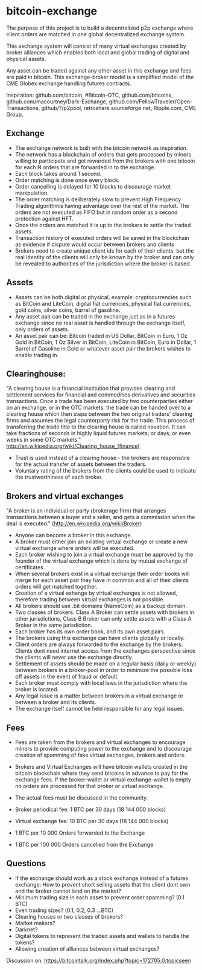 bitcoin-exchange
================
The purpose of this project is to build a decentralized p2p exchange where client orders are matched in one global decentralized exchange system.

This exchange system will consist of many virtual exchanges created by broker alliances which enables both local and global trading of digital and physical assets.

Any asset can be traded against any other asset in this exchange and fees are paid in bitcoin.
This exchange-broker model is a simplified model of the CME Globex exchange handling futures contracts.

Inspiration: github.com/bitcoin, #Bitcoin-OTC, github.com/bitcoinx, github.com/macourtney/Dark-Exchange, github.com/FellowTraveler/Open-Transactions, github/?/p2pool, 
retroshare.sourceforge.net, Ripple.com, CME Group, 


## Exchange
* The exchange network is built with the bitcoin network as inspiration. 
* The network has a blockchain of orders that gets processed by miners willing to participate and get rewarded 
from the brokers with one bitcoin for each N orders that are forwarded in to the exchange. 
* Each block takes around 1 second.
* Order matching is done once every block. 
* Order cancelling is delayed for 10 blocks to discourage market manipulation.
* The order matching is deliberately slow to prevent High Frequency Trading algorithmis having advantage over the rest of the market. The orders are not executed as FIFO but in random order as a second protection against HFT. 
* Once the orders are matched it is up to the brokers to settle the traded assets.
* Transaction history of executed orders will be saved in the blockchain as evidence if dispute would occur between brokers and clients
* Brokers need to create unique client ids for each of their clients, but the real identity of the clients will only be known by the broker and can only be revealed to authorities of the jurisdiction where the broker is based.

## Assets
* Assets can be both digital or physical, example: cryptocurrencies such as BitCoin and LiteCoin, digital fiat currencies, physical fiat currencies, gold coins, silver coins, barrel of gasoline.
* Any asset pair can be traded in the exchange just as in a futures exchange since no real asset is handled through the exchange itself, only orders of assets. 
* An asset pair can be: Bitcoin traded in US Dollar, BitCoin in Euro, 1 Oz Gold in BitCoin, 1 Oz Silver in BitCoin, LiteCoin in BitCoin, Euro in Dollar, 1 Barrel of Gasoline in Gold or whatever asset pair the brokers wishes to enable trading in.


## Clearinghouse:
"A clearing house is a financial institution that provides clearing and settlement services for financial and commodities derivatives and securities transactions. 
Once a trade has been executed by two counterparties either on an exchange, or in the OTC markets, the trade can be handed over to a clearing house which then steps between the two original traders' clearing firms and assumes the legal counterparty risk for the trade. This process of transferring the trade title to the clearing house is called novation. It can take fractions of seconds in highly liquid futures markets; or days, or even weeks in some OTC markets."
http://en.wikipedia.org/wiki/Clearing_house_(finance)
* Trust is used instead of a clearing house - the brokers are responsible for the actual transfer of assets between the traders. 
* Voluntary rating of the brokers from the clients could be used to indicate the trustworthiness of each broker.

## Brokers and virtual exchanges
"A broker is an individual or party (brokerage firm) that arranges transactions between a buyer and a seller, and gets a commission when the deal is  executed." (http://en.wikipedia.org/wiki/Broker)
* Anyone can become a broker in this exchange.
* A broker must either join an existing virtual exchange or create a new virtual exchange where orders will be executed. 
* Each broker wishing to join a virtual exchange must be approved by the founder of the virtual exchange which is done by mutual exchange of certificates.
* When several brokers exist in a virtual exchange their order books will merge for each asset pair they have in common and all of their clients orders will get matched together.
* Creation of a virtual exhange by virtual exchanges is not allowed, therefore trading between virtual exchanges is not possible. 
* All brokers should use .bit domains (NameCoin) as a backup domain.
* Two classes of brokers: Class A Broker can settle assets with brokers in other jurisdictions, Class B Broker can only settle assets with a Class A Broker in the same jurisdiction.
* Each broker has its own order book, and its own asset pairs.
* The brokers using this exchange can have clients globally or locally.
* Client orders are always forwarded to the exchange by the brokers. Clients dont need internet access 
from the exchanges perspective since the clients will never use the exchange directly. 
* Settlement of assets should be made on a regular basis (daily or weekly) between brokers in a broker-pool in order to minimize the possible loss off assets in
the event of fraud or default.
* Each broker must comply with local laws in the jurisdiction where the broker is located. 
* Any legal issue is a matter between brokers in a virtual exchange or between a broker and its clients.
* The exchange itself cannot be held responsible for any legal issues.

## Fees
* Fees are taken from the brokers and virtual exchanges to encourage miners to provide computing power to the exchange and to discourage creation of spamming of fake virtual exchanges, brokers and orders. 
* Brokers and Virtual Exchanges will have bitcoin wallets created in the bitcoin blockchain where they send bitcoins in advance to pay for the exchange fees. If the broker-wallet or virtual exchange-wallet is empty no orders are processed for that broker or virtual exchange.
* The actual fees must be discussed in the community.

* Broker periodical fee: 1 BTC per 30 days (18 144 000 blocks)
* Virtual exchange fee: 10 BTC per 30 days (18 144 000 blocks)
* 1 BTC per 10 000 Orders forwarded to the Exchange
* 1 BTC per 100 000 Orders cancelled from the Exchange  

## Questions
* If the exchange should work as a stock exchange instead of a futures exchange: How to prevent short selling assets that the client dont own and the broker cannot lend on the market?
* Minimum trading size in each asset to prevent order spamming? (0.1 BTC)
* Even trading sizes? (0.1, 0.2, 0.3 ...BTC)
* Clearing houses or two classes of brokers? 
* Market makers?
* Darknet?
* Digital tokens to represent the traded assets and wallets to handle the tokens?
* Allowing creation of alliances between virtual exchanges?

Discussion on: https://bitcointalk.org/index.php?topic=172705.0;topicseen
